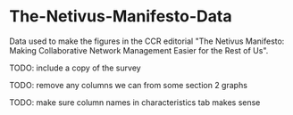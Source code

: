 # The-Netivus-Manifesto-Data

Data used to make the figures in the CCR editorial "The Netivus Manifesto: Making Collaborative Network Management Easier for the Rest of Us".

TODO: include a copy of the survey

TODO: remove any columns we can from some section 2 graphs

TODO: make sure column names in characteristics tab makes sense
